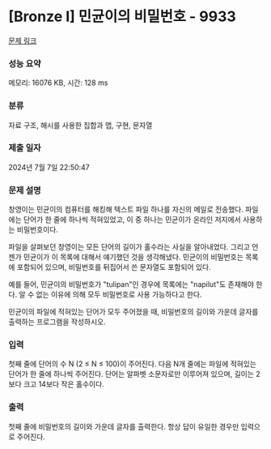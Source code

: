 # [Bronze I] 민균이의 비밀번호 - 9933 

[문제 링크](https://www.acmicpc.net/problem/9933) 

### 성능 요약

메모리: 16076 KB, 시간: 128 ms

### 분류

자료 구조, 해시를 사용한 집합과 맵, 구현, 문자열

### 제출 일자

2024년 7월 7일 22:50:47

### 문제 설명

<p>창영이는 민균이의 컴퓨터를 해킹해 텍스트 파일 하나를 자신의 메일로 전송했다. 파일에는 단어가 한 줄에 하나씩 적혀있었고, 이 중 하나는 민균이가 온라인 저지에서 사용하는 비밀번호이다.</p>

<p>파일을 살펴보던 창영이는 모든 단어의 길이가 홀수라는 사실을 알아내었다. 그리고 언젠가 민균이가 이 목록에 대해서 얘기했던 것을 생각해냈다. 민균이의 비밀번호는 목록에 포함되어 있으며, 비밀번호를 뒤집어서 쓴 문자열도 포함되어 있다.</p>

<p>예를 들어, 민균이의 비밀번호가 "tulipan"인 경우에 목록에는 "napilut"도 존재해야 한다. 알 수 없는 이유에 의해 모두 비밀번호로 사용 가능하다고 한다.</p>

<p>민균이의 파일에 적혀있는 단어가 모두 주어졌을 때, 비밀번호의 길이와 가운데 글자를 출력하는 프로그램을 작성하시오.</p>

### 입력 

 <p>첫째 줄에 단어의 수 N (2 ≤ N ≤ 100)이 주어진다. 다음 N개 줄에는 파일에 적혀있는 단어가 한 줄에 하나씩 주어진다. 단어는 알파벳 소문자로만 이루어져 있으며, 길이는 2보다 크고 14보다 작은 홀수이다.</p>

### 출력 

 <p>첫째 줄에 비밀번호의 길이와 가운데 글자를 출력한다. 항상 답이 유일한 경우만 입력으로 주어진다.</p>

